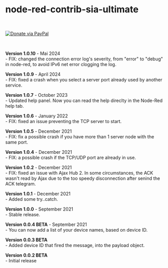 # node-red-contrib-sia-ultimate


<br/>

[![Donate via PayPal](https://img.shields.io/badge/Donate-PayPal-blue.svg?style=flat-square)](https://www.paypal.me/techtoday) 

<br/>

<p>
<b>Version 1.0.10</b> - Mai 2024<br/>
- FIX: changed the connection error log's severity, from "error" to "debug" in node-red, to avoid IPv6 net error clogging the log.<br/>
</p>
<p>
<b>Version 1.0.9</b> - April 2024<br/>
- FIX: fixed a crash when you select a server port already used by another service.<br/>
</p>
<p>
<b>Version 1.0.7</b> - October 2023<br/>
- Updated help panel. Now you can read the help direclty in the Node-Red help tab.<br/>
</p>
<p>
<b>Version 1.0.6</b> - January 2022<br/>
- FIX: fixed an issue preventing the TCP server to start.<br/>
</p>
<p>
<b>Version 1.0.5</b> - December 2021<br/>
- FIX: fix a possible crash if you have more than 1 server node with the same port.<br/>
</p>
<p>
<b>Version 1.0.4</b> - December 2021<br/>
- FIX: a possible crash if the TCP/UDP port are already in use.<br/>
</p>
<p>
<b>Version 1.0.2</b> - December 2021<br/>
- FIX: fixed an issue with Ajax Hub 2. In some circumstances, the ACK wasn't read by Ajax due to the too speedy disconnection after senind the ACK telegram.<br/>
</p>
<p>
<b>Version 1.0.1</b> - December 2021<br/>
- Added some try..catch.<br/>
</p>
<p>
<b>Version 1.0.0</b> - September 2021<br/>
- Stable release.<br/>
</p>
<p>
<b>Version 0.0.4 BETA</b> - September 2021<br/>
- You can now add a list of your device names, based on device ID.<br/>
</p>
<p>
<b>Version 0.0.3 BETA</b><br/>
- Added device ID that fired the message, into the payload object.<br/>
</p>
<p>
<b>Version 0.0.2 BETA</b><br/>
- Initial release<br/>
</p>
